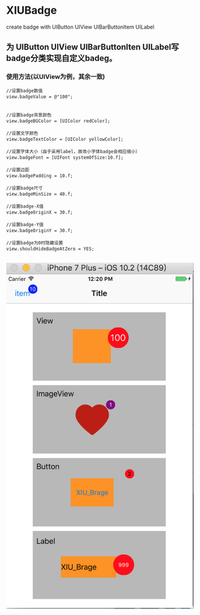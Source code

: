 # XIUBadge
create badge with UIButton UIView UIBarButtonItem UILabel

## 为 UIButton UIView UIBarButtonIten UILabel写badge分类实现自定义badeg。

### 使用方法(以UIView为例，其余一致)

```
//设置badge数值
view.badgeValue = @"100";


//设置badge背景颜色
view.badgeBGColor = [UIColor redColor];

//设置文字颜色
view.badgeTextColor = [UIColor yellowColor];

//设置字体大小（由于采用label，故改小字体badge会相应缩小）
view.badgeFont = [UIFont systemOfSize:10.f];

//设置边距
view.badgePadding = 10.f;

//设置badge尺寸
view.badgeMinSize = 40.f;

//设置badge-X值
view.badgeOriginX = 30.f;

//设置badge-Y值
view.badgeOriginY = 30.f;

//设置badge为0时隐藏设置
view.shouldHideBadgeAtZero = YES;


```


![](https://github.com/axiubest/XIUBadge/blob/master/XIUBadge/%E5%B1%8F%E5%B9%95%E5%BF%AB%E7%85%A7%202017-02-18%20%E4%B8%8B%E5%8D%8812.20.22.png)  
